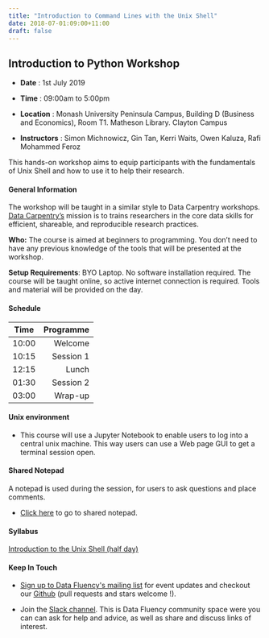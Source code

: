 ```yaml
---
title: "Introduction to Command Lines with the Unix Shell"
date: 2018-07-01:09:00+11:00
draft: false
---
```


## Introduction to Python Workshop

- **Date** : 1st July 2019
- **Time** : 09:00am to 5:00pm
- **Location** : Monash University Peninsula Campus, 
                 Building D (Business and Economics), 
                 Room T1. Matheson Library. Clayton Campus

- **Instructors** : Simon Michnowicz, Gin Tan, Kerri Waits, Owen Kaluza, Rafi Mohammed Feroz 


This hands-on workshop aims to equip participants with the fundamentals of Unix Shell and how to use it to help their research.


#### General Information

The workshop will be taught in a similar style to Data Carpentry workshops. [Data Carpentry’s](http://www.datacarpentry.org/) mission is to trains researchers in the core data skills for efficient, shareable, and reproducible research practices.

**Who:** The course is aimed at beginners to programming. You don’t need to have any previous knowledge of the tools that will be presented at the workshop.

**Setup Requirements**: BYO Laptop. No software installation required. The course will be taught online, so active internet connection is required. Tools and material will be provided on the day.

#### Schedule

Time | Programme
----------- | ------------------:
10:00 | Welcome
10:15 | Session 1
12:15 | Lunch
01:30 | Session 2
03:00 | Wrap-up


#### Unix  environment
* This course will use a Jupyter Notebook to enable users to log into a central unix machine. This way users can use a Web page GUI to get a terminal session open.  


#### Shared Notepad

A notepad is used during the session, for users to ask questions and place comments.
* [Click here](http://biotraining.erc.monash.edu:9001/p/intro_to_bash_shell__01_07_18) to go to shared notepad. 



#### Syllabus

[Introduction to the Unix Shell (half day)]( https://monashdatafluency.github.io/unixshell/ )


#### Keep In Touch

* [Sign up to Data Fluency's mailing list](http://eepurl.com/dmzhGH) for event updates and checkout our [Github](https://github.com/MonashDataFluency) (pull requests and stars welcome !). 

* Join the [Slack channel](https://datafluency.slack.com). This is Data Fluency community space were you can can ask for help and advice, as well as share and discuss links of interest. 
